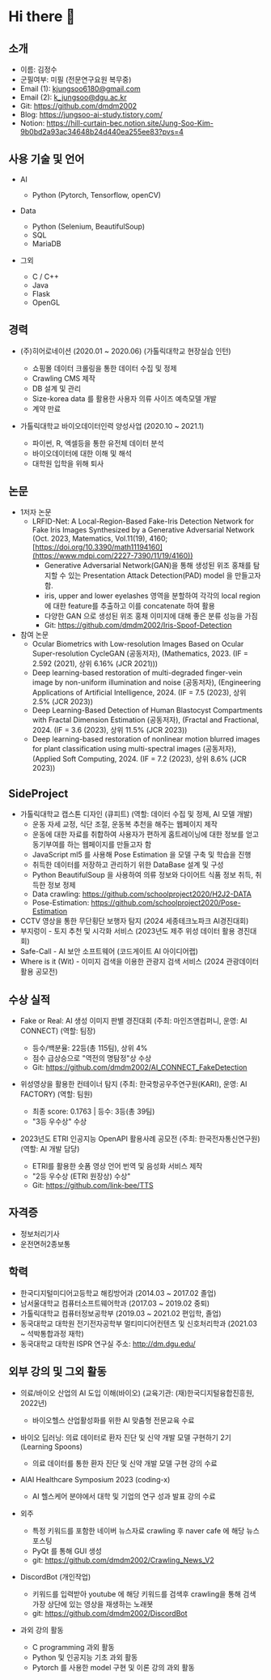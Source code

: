 # Hi there 👋
## 소개
- 이름: 김정수
- 군필여부: 미필 (전문연구요원 복무중)
- Email (1): kjungsoo6180@gmail.com
- Email (2): k_jungsoo@dgu.ac.kr
- Git: https://github.com/dmdm2002
- Blog: https://jungsoo-ai-study.tistory.com/
- Notion: https://hill-curtain-bec.notion.site/Jung-Soo-Kim-9b0bd2a93ac34648b24d440ea255ee83?pvs=4

## 사용 기술 및 언어
- AI
  - Python (Pytorch, Tensorflow, openCV)

- Data
  - Python (Selenium, BeautifulSoup)
  - SQL
  - MariaDB
 
- 그외
  - C / C++
  - Java
  - Flask
  - OpenGL

## 경력
- (주)히어로네이션 (2020.01 ~ 2020.06) (가톨릭대학교 현장실습 인턴)
  - 쇼핑몰 데이터 크롤링을 통한 데이터 수집 및 정제
  - Crawling CMS 제작
  - DB 설계 및 관리
  - Size-korea data 를 활용한 사용자 의류 사이즈 예측모델 개발
  - 계약 만료
 
- 가톨릭대학교 바이오데이터인력 양성사업 (2020.10 ~ 2021.1)
  - 파이썬, R, 엑셀등을 통한 유전체 데이터 분석
  - 바이오데이터에 대한 이해 및 해석
  - 대학원 입학을 위해 퇴사
 
## 논문
- 1저자 논문
  - LRFID-Net: A Local-Region-Based Fake-Iris Detection Network for Fake Iris Images Synthesized by a Generative Adversarial Network (Oct. 2023, Matematics, Vol.11(19), 4160; [https://doi.org/10.3390/math11194160](https://www.mdpi.com/2227-7390/11/19/4160))
    - Generative Adversarial Network(GAN)을 통해 생성된 위조 홍채를 탐지할 수 있는 Presentation Attack Detection(PAD) model 을 만들고자 함.
    - iris, upper and lower eyelashes 영역을 분할하여 각각의 local region에 대한 feature를 추출하고 이를 concatenate 하여 활용
    - 다양한 GAN 으로 생성된 위조 홍채 이미지에 대해 좋은 분류 성능을 가짐
    - Git: https://github.com/dmdm2002/Iris-Spoof-Detection
- 참여 논문
    - Ocular Biometrics with Low-resolution Images Based on Ocular Super-resolution CycleGAN (공동저자), 
     (Mathematics, 2023. (IF = 2.592 (2021), 상위 6.16% (JCR 2021)))
    - Deep learning-based restoration of multi-degraded finger-vein image by non-uniform illumination and noise (공동저자), 
     (Engineering Applications of Artificial Intelligence, 2024. (IF = 7.5 (2023), 상위 2.5% (JCR 2023))
    - Deep Learning-Based Detection of Human Blastocyst Compartments with Fractal Dimension Estimation (공동저자), 
     (Fractal and Fractional, 2024. (IF = 3.6 (2023), 상위 11.5% (JCR 2023))
    - Deep learning-based restoration of nonlinear motion blurred images for plant classification using multi-spectral images (공동저자), 
     (Applied Soft Computing, 2024. (IF = 7.2 (2023), 상위 8.6% (JCR 2023))

## SideProject
- 가톨릭대학교 캡스톤 디자인 (큐피트) (역할: 데이터 수집 및 정제, AI 모델 개발)
  - 운동 자세 교정, 식단 조절, 운동복 추천을 해주는 웹페이지 제작
  - 운동에 대한 자료를 취합하여 사용자가 편하게 홈트레이닝에 대한 정보를 얻고 동기부여를 하는 웹페이지를 만들고자 함
  - JavaScript ml5 를 사용해 Pose Estimation 을 모델 구축 및 학습을 진행
  - 취득한 데이터를 저장하고 관리하기 위한 DataBase 설계 및 구성
  - Python BeautifulSoup 을 사용하여 의류 정보와 다이어트 식품 정보 취득, 취득한 정보 정제
  - Data crawling: https://github.com/schoolproject2020/H2J2-DATA
  - Pose-Estimation: https://github.com/schoolproject2020/Pose-Estimation
- CCTV 영상을 통한 무단횡단 보행자 탐지 (2024 세종테크노파크 AI경진대회)
- 부지렁이 - 토지 추천 및 시각화 서비스 (2023년도 제주 위성 데이터 활용 경진대회)
- Safe-Call - AI 보안 소프트웨어 (코드게이트 AI 아이디어랩)
- Where is it (Wit) - 이미지 검색을 이용한 관광지 검색 서비스 (2024 관광데이터 활용 공모전)

## 수상 실적
- Fake or Real: AI 생성 이미지 판별 경진대회 (주최: 마인즈앤컴퍼니, 운영: AI CONNECT) (역할: 팀장)
  - 등수/백분율: 22등(총 115팀), 상위 4%
  - 점수 급상승으로 "역전의 명탐정"상 수상
  - Git: https://github.com/dmdm2002/AI_CONNECT_FakeDetection
 
- 위성영상을 활용한 컨테이너 탐지 (주최: 한국항공우주연구원(KARI), 운영: AI FACTORY) (역할: 팀원)
  - 최종 score: 0.1763 | 등수: 3등(총 39팀)
  - "3등 우수상" 수상
 
- 2023년도 ETRI 인공지능 OpenAPI 활용사례 공모전 (주최: 한국전자통신연구원) (역할: AI 개발 담당)
  - ETRI를 활용한 숏폼 영상 언어 번역 및 음성화 서비스 제작
  - "2등 우수상 (ETRI 원장상) 수상"
  - Git: https://github.com/link-bee/TTS
  
## 자격증
- 정보처리기사
- 운전면허2종보통

## 학력
- 한국디지털미디어고등학교 해킹방어과 (2014.03 ~ 2017.02 졸업)
- 남서울대학교 컴퓨터소프트웨어학과 (2017.03 ~ 2019.02 중퇴)
- 가톨릭대학교 컴퓨터정보공학부 (2019.03 ~ 2021.02 편입학, 졸업)
- 동국대학교 대학원 전기전자공학부 멀티미디어컨텐츠 및 신호처리학과 (2021.03 ~ 석박통합과정 재학)
- 동국대학교 대학원 ISPR 연구실 주소: http://dm.dgu.edu/

## 외부 강의 및 그외 활동
- 의료/바이오 산업의 AI 도입 이해(바이오) (교육기관: (재)한국디지털융합진흥원, 2022년)
  - 바이오헬스 산업활성화를 위한 AI 맞춤형 전문교육 수료
    
- 바이오 딥러닝: 의료 데이터로 환자 진단 및 신약 개발 모델 구현하기 2기 (Learning Spoons)
  - 의료 데이터를 통한 환자 진단 및 신약 개발 모델 구현 강의 수료

- AIAI Healthcare Symposium 2023 (coding-x)
  - AI 헬스케어 분야에서 대학 및 기업의 연구 성과 발표 강의 수료
 
- 외주 
  - 특정 키워드를 포함한 네이버 뉴스자료 crawling 후 naver cafe 에 해당 뉴스 포스팅
  - PyQt 를 통해 GUI 생성
  - git: https://github.com/dmdm2002/Crawling_News_V2
 
- DiscordBot (개인작업)
  - 키워드를 입력받아 youtube 에 해당 키워드를 검색후 crawling을 통해 검색 가장 상단에 있는 영상을 재생하는 노래봇
  - git: https://github.com/dmdm2002/DiscordBot

- 과외 강의 활동
  - C programming 과외 활동
  - Python 및 인공지능 기초 과외 활동
  - Pytorch 를 사용한 model 구현 및 이론 강의 과외 활동
